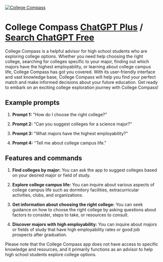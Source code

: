 
[![College Compass](https://files.oaiusercontent.com/file-hKwWhybTDVKgcQHsNPfvCJFn?se=2123-10-18T03%3A25%3A36Z&sp=r&sv=2021-08-06&sr=b&rscc=max-age%3D31536000%2C%20immutable&rscd=attachment%3B%20filename%3Da6aa2143-ee38-4807-95b8-9bc70833fc20.png&sig=2cEAEi08j7hO0/n%2Bxbu17K8owgrW8rLR3Z/nNpMud3U%3D)](https://chat.openai.com/g/g-QRznrza4r-college-compass)

# College Compass [ChatGPT Plus](https://chat.openai.com/g/g-QRznrza4r-college-compass) / [Search ChatGPT Free](https://gptcall.net/index.html#/?search=College%20Compass)

College Compass is a helpful advisor for high school students who are exploring college options. Whether you need help choosing the right college, searching for colleges specific to your major, finding out which majors have the highest employability, or learning about college campus life, College Compass has got you covered. With its user-friendly interface and vast knowledge base, College Compass will help you find your perfect match and make informed decisions about your future education. Get ready to embark on an exciting college exploration journey with College Compass!

## Example prompts

1. **Prompt 1:** "How do I choose the right college?"

2. **Prompt 2:** "Can you suggest colleges for a science major?"

3. **Prompt 3:** "What majors have the highest employability?"

4. **Prompt 4:** "Tell me about college campus life."

## Features and commands

1. **Find colleges by major:** You can ask the app to suggest colleges based on your desired major or field of study.

2. **Explore college campus life:** You can inquire about various aspects of college campus life such as dormitory facilities, extracurricular activities, clubs, and organizations.

3. **Get information about choosing the right college:** You can seek guidance on how to choose the right college by asking questions about factors to consider, steps to take, or resources to consult.

4. **Discover majors with high employability:** You can inquire about majors or fields of study that have high employability rates or good job prospects after graduation. 

Please note that the College Compass app does not have access to specific knowledge and resources, and it primarily functions as an advisor to help high school students explore college options.


